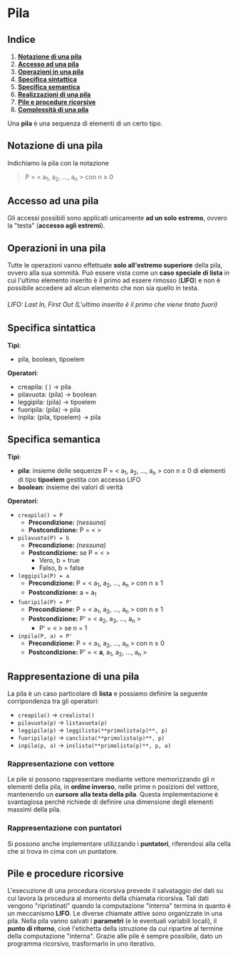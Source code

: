# Pila

## Indice
1. **[Notazione di una pila](https://github.com/burraco135/algoritmi-e-strutture-dati/blob/main/Pila.md#notazione-di-una-pila)**
2. **[Accesso ad una pila](https://github.com/burraco135/algoritmi-e-strutture-dati/blob/main/Pila.md#accesso-ad-una-pila)**
3. **[Operazioni in una pila](https://github.com/burraco135/algoritmi-e-strutture-dati/blob/main/Pila.md#operazioni-in-una-pila)**
4. **[Specifica sintattica](https://github.com/burraco135/algoritmi-e-strutture-dati/blob/main/Pila.md#specifica-sintattica)**
5. **[Specifica semantica](https://github.com/burraco135/algoritmi-e-strutture-dati/blob/main/Pila.md#specifica-semantica)**
6. **[Realizzazioni di una pila](https://github.com/burraco135/algoritmi-e-strutture-dati/blob/main/Pila.md#rappresentazione-di-una-pila)**
7. **[Pile e procedure ricorsive](https://github.com/burraco135/algoritmi-e-strutture-dati/blob/main/Pila.md#pile-e-procedure-ricorsive)**
8. **[Complessità di una pila](https://github.com/burraco135/algoritmi-e-strutture-dati/blob/main/Complessit%C3%A0.md#pila-e-coda)**

Una **pila** è una sequenza di elementi di un certo tipo.

## Notazione di una pila
Indichiamo la pila con la notazione

> P = < a<sub>1</sub>, a<sub>2</sub>, ..., a<sub>n</sub> > con n &ge; 0

## Accesso ad una pila
Gli accessi possibili sono applicati unicamente **ad un solo estremo**, ovvero la "testa" (**accesso agli estremi**).

## Operazioni in una pila
Tutte le operazioni vanno effettuate **solo all'estremo superiore** della pila, ovvero alla sua sommità. Può essere vista come un **caso speciale di lista** in cui l'ultimo elemento inserito è il primo ad essere rimosso (**LIFO**) e non è possibile accedere ad alcun elemento che non sia quello in testa.

###### LIFO: Last In, First Out (L'ultimo inserito è il primo che viene tirato fuori)

## Specifica sintattica
**Tipi**: 
* pila, boolean, tipoelem

**Operatori**:
* creapila: ( ) &rightarrow; pila
* pilavuota: (pila) &rightarrow; boolean
* leggipila: (pila) &rightarrow; tipoelem
* fuoripila: (pila) &rightarrow; pila
* inpila: (pila, tipoelem) &rightarrow; pila

## Specifica semantica
**Tipi**:
* **pila**: insieme delle sequenze P = < a<sub>1</sub>, a<sub>2</sub>, ..., a<sub>n</sub> > con n &ge; 0 di elementi di tipo **tipoelem** gestita con accesso LIFO
* **boolean**: insieme dei valori di verità

**Operatori**:
* `creapila() = P`
  * **Precondizione:** *(nessuna)*
  * **Postcondizione:** P = < >
* `pilavuota(P) = b`
  * **Precondizione:** *(nessuna)*
  * **Postcondizione:** se P = < >
    * Vero, b = true
    * Falso, b = false
* `leggipila(P) = a`
  * **Precondizione:** P = < a<sub>1</sub>, a<sub>2</sub>, ..., a<sub>n</sub> > con n &ge; 1
  * **Postcondizione:** a = a<sub>1</sub>
* `fuoripila(P) = P'`
  * **Precondizione:** P = < a<sub>1</sub>, a<sub>2</sub>, ..., a<sub>n</sub> > con n &ge; 1
  * **Postcondizione:** P' = < a<sub>2</sub>, a<sub>3</sub>, ..., a<sub>n</sub> >
    * P' = < > se n = 1
* `inpila(P, a) = P'`
  * **Precondizione:** P = < a<sub>1</sub>, a<sub>2</sub>, ..., a<sub>n</sub> > con n &ge; 0
  * **Postcondizione:** P' = < **a**, a<sub>1</sub>, a<sub>2</sub>, ..., a<sub>n</sub> >
  
## Rappresentazione di una pila
La pila è un caso particolare di **lista** e possiamo definire la seguente corripondenza tra gli operatori:
* `creapila()` &rightarrow; `crealista()`
* `pilavuota(p)` &rightarrow; `listavuota(p)`
* `leggipila(p)` &rightarrow; `leggilista(**primolista(p)**, p)`
* `fuoripila(p)` &rightarrow; `canclista(**primolista(p)**, p)`
* `inpila(p, a)` &rightarrow; `inslista(**primolista(p)**, p, a)`

### Rappresentazione con vettore
Le pile si possono rappresentare mediante vettore memorizzando gli *n* elementi della pila, in **ordine inverso**, nelle prime n posizioni del vettore, mantenendo un **cursore alla testa della pila**. Questa implementazione è svantagiosa perchè richiede di definire una dimensione degli elementi massimi della pila.

### Rappresentazione con puntatori
Si possono anche implementare utilizzando i **puntatori**, riferendosi alla cella che si trova in cima con un puntatore.

## Pile e procedure ricorsive
L'esecuzione di una procedura ricorsiva prevede il salvataggio dei dati su cui lavora la procedura al momento della chiamata ricorsiva. Tali dati vengono "ripristinati" quando la computazione "interna" termina in quanto è un meccanismo **LIFO**. Le diverse chiamate attive sono organizzate in una pila. Nella pila vanno salvati i **parametri** (e le eventuali variabili locali), il **punto di ritorno**, cioè l'etichetta della istruzione da cui ripartire al termine della computazione "interna". Grazie alle pile è sempre possibile, dato un programma ricorsivo, trasformarlo in uno iterativo.
